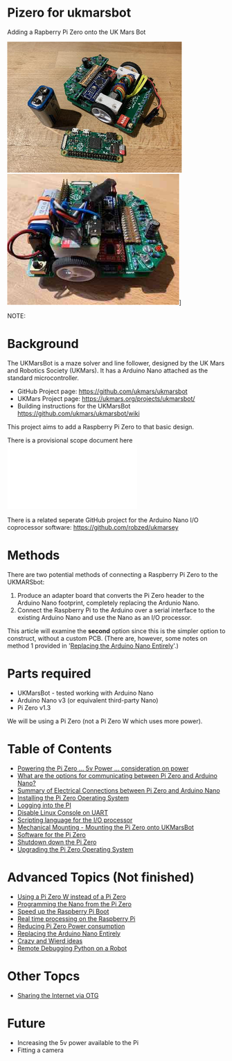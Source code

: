 # Pizero for ukmarsbot
Adding a Rapberry Pi Zero onto the UK Mars Bot

![UKMarsBot and Pi Zero](images/ukmarsbot_pizero.jpeg)
![UKMarsBot_and_Pi](images/pi_mid_mount_fitted_small.jpg)]

NOTE: 

# Background
The UKMarsBot is a maze solver and line follower, designed by the UK Mars and Robotics Society (UKMars). It has a Arduino Nano attached as the standard microcontroller. 

 - GitHub Project page: https://github.com/ukmars/ukmarsbot
 - UKMars Project page: https://ukmars.org/projects/ukmarsbot/
 - Building instructions for the UKMarsBot https://github.com/ukmars/ukmarsbot/wiki

This project aims to add a Raspberry Pi Zero to that basic design.

There is a provisional scope document here ![UKMARSPIBOT_enhancement_scope.pdf](Documentation/UKMARSPIBOT_enhancement_scope.pdf)

There is a related seperate GitHub project for the Arduino Nano I/O coprocessor software: https://github.com/robzed/ukmarsey 

# Methods

There are two potential methods of connecting a Raspberry Pi Zero to the UKMARSbot:

1. Produce an adapter board that converts the Pi Zero header to the Arduino Nano footprint, completely replacing the Ardunio Nano. 
2. Connect the Raspberry Pi to the Arduino over a serial interface to the existing Arduino Nano and use the Nano as an I/O processor.

This article will examine the **second** option since this is the simpler option to construct, without a custom PCB. (There are, however, some notes on method 1 provided in '[Replacing the Arduino Nano Entirely](Documentation/Nano_Replacement.md)'.)



# Parts required 
  - UKMarsBot - tested working with Arduino Nano
  - Arduino Nano v3 (or equivalent third-party Nano)
  - Pi Zero v1.3

We will be using a Pi Zero (not a Pi Zero W which uses more power).


# Table of Contents
 - [Powering the Pi Zero … 5v Power … consideration on power](Documentation/Power_Requirements_Detail.md)
 - [What are the options for communicating between Pi Zero and Arduino Nano?](Documentation/Connections_Options.md)
 - [Summary of Electrical Connections between Pi Zero and Arduino Nano](Documentation/Connections_UART_Detail.md)
 - [Installing the Pi Zero Operating System](Documentation/Install_PiZero_OS.md)
 - [Logging into the PI](Documentation/Logging_into_Pi.md)
 - [Disable Linux Console on UART](Documentation/Disable_Linux_Console_on_UART.md)
 - [Scripting language for the I/O processor](Documentation/Pi_and_Nano_Software.md)
 - [Mechanical Mounting - Mounting the Pi Zero onto UKMarsBot](Documentation/Mechanical.md)
 - [Software for the Pi Zero](Documentation/Pi_Zero_Software.md)
 - [Shutdown down the Pi Zero](Documentation/Shutdown_Pi_Automatically.md)
 - [Upgrading the Pi Zero Operating System](Documentation/Upgrading_the_operating_system.md)


# Advanced Topics (Not finished)
 - [Using a Pi Zero W instead of a Pi Zero](Documentation/Pi_Zero_W.md)
 - [Programming the Nano from the Pi Zero](Documentation/Programming_the_Nano.md)
 - [Speed up the Raspberry Pi Boot](Documentation/Speed_up_Pi_Boot.md)
 - [Real time processing on the Raspberry Pi](Documentation/Pi_Real-Time.md)
 - [Reducing Pi Zero Power consumption](Documentation/Reducing_Power_Consumption.md)
 - [Replacing the Arduino Nano Entirely](Documentation/Nano_Replacement.md)
 - [Crazy and Wierd ideas](Documentation/Other_Crazy_Ideas.md)
 - [Remote Debugging Python on a Robot](Documentation/RemoteDebuggingPython.md)

# Other Topcs
 - [Sharing the Internet via OTG](Documentation/Sharing_your_internet_OTG.md)

# Future
 - Increasing the 5v power available to the Pi
 - Fitting a camera




